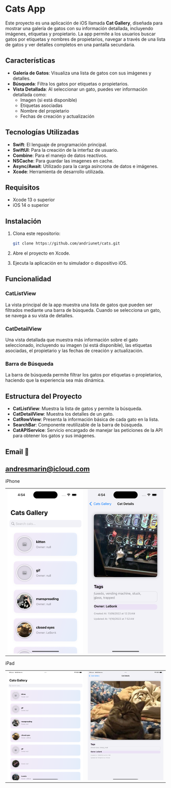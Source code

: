 # Cats App

Este proyecto es una aplicación de iOS llamada **Cat Gallery**, diseñada para mostrar una galería de gatos con su información detallada, incluyendo imágenes, etiquetas y propietario. La app permite a los usuarios buscar gatos por etiquetas y nombres de propietarios, navegar a través de una lista de gatos y ver detalles completos en una pantalla secundaria.

## Características

- **Galería de Gatos**: Visualiza una lista de gatos con sus imágenes y detalles.
- **Búsqueda**: Filtra los gatos por etiquetas o propietarios.
- **Vista Detallada**: Al seleccionar un gato, puedes ver información detallada como:
  - Imagen (si está disponible)
  - Etiquetas asociadas
  - Nombre del propietario
  - Fechas de creación y actualización
  
## Tecnologías Utilizadas

- **Swift**: El lenguaje de programación principal.
- **SwiftUI**: Para la creación de la interfaz de usuario.
- **Combine**: Para el manejo de datos reactivos.
- **NSCache**: Para guardar las imagenes en cache.
- **Async/Await**: Utilizado para la carga asíncrona de datos e imágenes.
- **Xcode**: Herramienta de desarrollo utilizada.

## Requisitos

- Xcode 13 o superior
- iOS 14 o superior

## Instalación

1. Clona este repositorio:
    ```bash
    git clone https://github.com/andriunet/cats.git
    ```

2. Abre el proyecto en Xcode.

3. Ejecuta la aplicación en tu simulador o dispositivo iOS.

## Funcionalidad

### CatListView

La vista principal de la app muestra una lista de gatos que pueden ser filtrados mediante una barra de búsqueda. Cuando se selecciona un gato, se navega a su vista de detalles.

### CatDetailView

Una vista detallada que muestra más información sobre el gato seleccionado, incluyendo su imagen (si está disponible), las etiquetas asociadas, el propietario y las fechas de creación y actualización.

### Barra de Búsqueda

La barra de búsqueda permite filtrar los gatos por etiquetas o propietarios, haciendo que la experiencia sea más dinámica.

## Estructura del Proyecto

- **CatListView**: Muestra la lista de gatos y permite la búsqueda.
- **CatDetailView**: Muestra los detalles de un gato.
- **CatRowView**: Presenta la información básica de cada gato en la lista.
- **SearchBar**: Componente reutilizable de la barra de búsqueda.
- **CatAPIService**: Servicio encargado de manejar las peticiones de la API para obtener los gatos y sus imágenes.


## Email 📧

andresmarin@icloud.com
---


iPhone

<table>
<tbody>
<tr>
<td><img src="https://github.com/andriunet/cats/blob/main/ScreenShot1.png"/></td>
<td><img src="https://github.com/andriunet/cats/blob/main/ScreenShot2.png"/></td>
</tr>
</tbody>
</table>

iPad

<table>
<tbody>
<tr>
<td><img src="https://github.com/andriunet/cats/blob/main/ScreenShot1_iPad.png"/></td>
<td><img src="https://github.com/andriunet/cats/blob/main/ScreenShot2_iPad.png"/></td>
</tr>
</tbody>
</table>


